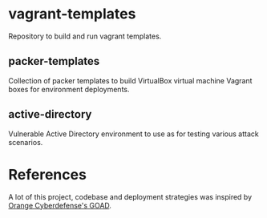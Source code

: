 # vagrant-templates

Repository to build and run vagrant templates.

## packer-templates

Collection of packer templates to build VirtualBox virtual machine Vagrant boxes for environment deployments.

## active-directory

Vulnerable Active Directory environment to use as for testing various attack scenarios.

# References

A lot of this project, codebase and deployment strategies was inspired by [Orange Cyberdefense's GOAD](https://github.com/Orange-Cyberdefense/GOAD).
